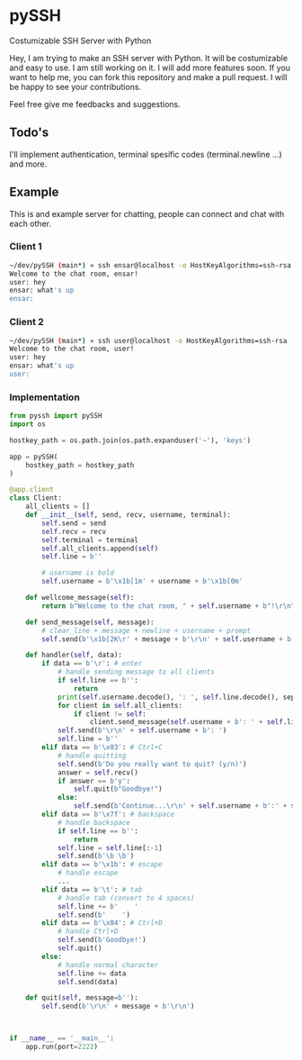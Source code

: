 # pySSH
 Costumizable SSH Server with Python

Hey, I am trying to make an SSH server with Python. It will be costumizable and easy to use. I am still working on it. I will add more features soon. If you want to help me, you can fork this repository and make a pull request. I will be happy to see your contributions.

Feel free give me feedbacks and suggestions.

## Todo's 

I'll implement authentication, terminal spesific codes (terminal.newline ...) and more.

## Example
This is and example server for chatting, people can connect and chat with each other.

### Client 1

```bash
~/dev/pySSH (main*) » ssh ensar@localhost -o HostKeyAlgorithms=ssh-rsa -p 2222
Welcome to the chat room, ensar!
user: hey
ensar: what's up
ensar:
```

### Client 2 

```bash
~/dev/pySSH (main*) » ssh user@localhost -o HostKeyAlgorithms=ssh-rsa -p 2222
Welcome to the chat room, user!
user: hey
ensar: what's up
user:
```

### Implementation

```python
from pyssh import pySSH
import os

hostkey_path = os.path.join(os.path.expanduser('~'), 'keys')

app = pySSH(
    hostkey_path = hostkey_path
)

@app.client
class Client:
    all_clients = []
    def __init__(self, send, recv, username, terminal):
        self.send = send
        self.recv = recv
        self.terminal = terminal
        self.all_clients.append(self)
        self.line = b''

        # username is bold
        self.username = b'\x1b[1m' + username + b'\x1b[0m'

    def wellcome_message(self):
        return b"Welcome to the chat room, " + self.username + b"!\r\n" + self.username + b": "

    def send_message(self, message):
        # clear_line + message + newline + username + prompt 
        self.send(b'\x1b[2K\r' + message + b'\r\n' + self.username + b': ' + self.line)

    def handler(self, data):
        if data == b'\r': # enter
            # handle sending message to all clients
            if self.line == b'':
                return
            print(self.username.decode(), ': ', self.line.decode(), sep='')
            for client in self.all_clients:
                if client != self:
                    client.send_message(self.username + b': ' + self.line)
            self.send(b'\r\n' + self.username + b': ')
            self.line = b''
        elif data == b'\x03': # Ctrl+C
            # handle quitting
            self.send(b'Do you really want to quit? (y/n)')
            answer = self.recv()
            if answer == b'y':
                self.quit(b"Goodbye!")
            else:
                self.send(b'Continue...\r\n' + self.username + b':' + self.line)
        elif data == b'\x7f': # backspace
            # handle backspace
            if self.line == b'':
                return
            self.line = self.line[:-1]
            self.send(b'\b \b')
        elif data == b'\x1b': # escape
            # handle escape
            ...
        elif data == b'\t': # tab
            # handle tab (convert to 4 spaces)
            self.line += b'    '
            self.send(b'    ')
        elif data == b'\x04': # Ctrl+D
            # handle Ctrl+D
            self.send(b'Goodbye!')
            self.quit()
        else:
            # handle normal character
            self.line += data
            self.send(data)

    def quit(self, message=b''):
        self.send(b'\r\n' + message + b'\r\n')



if __name__ == '__main__':
    app.run(port=2222)
```

